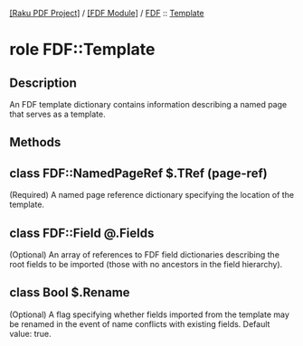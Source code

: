 [[Raku PDF Project]](https://pdf-raku.github.io)
 / [[FDF Module]](https://pdf-raku.github.io/FDF-raku)
 / [FDF](https://pdf-raku.github.io/FDF-raku/FDF)
 :: [Template](https://pdf-raku.github.io/FDF-raku/FDF/Template)

role FDF::Template
==================

Description
-----------

An FDF template dictionary contains information describing a named page that serves as a template.

Methods
-------

class FDF::NamedPageRef $.TRef (page-ref)
-----------------------------------------

(Required) A named page reference dictionary specifying the location of the template.

class FDF::Field @.Fields
-------------------------

(Optional) An array of references to FDF field dictionaries describing the root fields to be imported (those with no ancestors in the field hierarchy).

class Bool $.Rename
-------------------

(Optional) A flag specifying whether fields imported from the template may be renamed in the event of name conflicts with existing fields. Default value: true.

